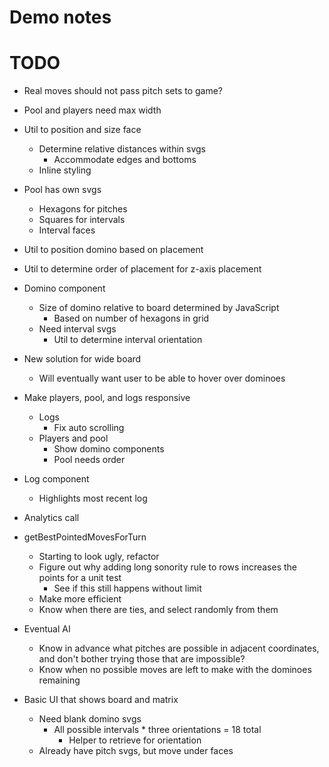 # Demo notes

# TODO
* Real moves should not pass pitch sets to game?

* Pool and players need max width

* Util to position and size face
    * Determine relative distances within svgs
        * Accommodate edges and bottoms
    * Inline styling

* Pool has own svgs
    * Hexagons for pitches
    * Squares for intervals
    * Interval faces

* Util to position domino based on placement
* Util to determine order of placement for z-axis placement

* Domino component
    * Size of domino relative to board determined by JavaScript
        * Based on number of hexagons in grid
    * Need interval svgs
        * Util to determine interval orientation

* New solution for wide board
    * Will eventually want user to be able to hover over dominoes

* Make players, pool, and logs responsive
    * Logs
        * Fix auto scrolling
    * Players and pool
        * Show domino components
        * Pool needs order

* Log component
    * Highlights most recent log
* Analytics call

* getBestPointedMovesForTurn
    * Starting to look ugly, refactor
    * Figure out why adding long sonority rule to rows increases the points for a unit test
        * See if this still happens without limit
    * Make more efficient
    * Know when there are ties, and select randomly from them
* Eventual AI
    * Know in advance what pitches are possible in adjacent coordinates, and don't bother trying those that are impossible?
    * Know when no possible moves are left to make with the dominoes remaining

* Basic UI that shows board and matrix
    * Need blank domino svgs
        * All possible intervals * three orientations = 18 total
            * Helper to retrieve for orientation
    * Already have pitch svgs, but move under faces
